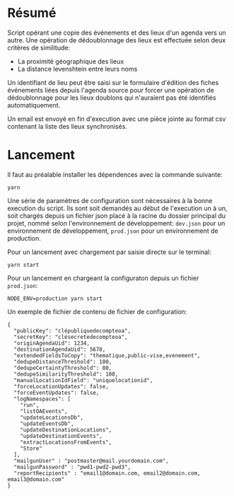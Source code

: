 # Résumé

Script opérant une copie des événements et des lieux d'un agenda vers un autre. Une opération de dédoublonnage des lieux est effectuée selon deux critères de similitude:

 * La proximité géographique des lieux
 * La distance levenshtein entre leurs noms

Un identifiant de lieu peut être saisi sur le formulaire d'édition des fiches événements liées depuis l'agenda source pour forcer une opération de dédoublonnage pour les lieux doublons qui n'auraient pas été identifiés automatiquement.

Un email est envoyé en fin d'execution avec une pièce jointe au format csv contenant la liste des lieux synchronisés.

# Lancement

Il faut au préalable installer les dépendences avec la commande suivante:

    yarn

Une série de paramètres de configuration sont nécessaires à la bonne execution du script. Ils sont soit demandés au début de l'execution un à un, soit chargés depuis un fichier json placé à la racine du dossier principal du projet, nommé selon l'environnement de développement: `dev.json` pour un environnement de développement, `prod.json` pour un environnement de production.

Pour un lancement avec chargement par saisie directe sur le terminal:

    yarn start

Pour un lancement en chargeant la configuraton depuis un fichier `prod.json`:

    NODE_ENV=production yarn start

Un exemple de fichier de contenu de fichier de configuration:

    {
      "publicKey": "clépubliquedecompteoa",
      "secretKey": "clésecretedecompteoa",
      "originAgendaUid": 1234,
      "destinationAgendaUid": 5678,
      "extendedFieldsToCopy": "thematique,public-vise,evenement",
      "dedupeDistanceThreshold": 100,
      "dedupeCertaintyThreshold": 80,
      "dedupeSimilarityThreshold": 100,
      "manualLocationIdField": "uniquelocationid",
      "forceLocationUpdates": false,
      "forceEventUpdates": false,
      "logNamespaces": [
        "run",
        "listOAEvents",
        "updateLocationsDb",
        "updateEventsDb",
        "updateDestinationLocations",
        "updateDestinationEvents",
        "extractLocationsFromEvents",
        "Store"
      ],
      "mailgunUser" : "postmaster@mail.yourdomain.com",
      "mailgunPassword" : "pwd1-pwd2-pwd3",
      "reportRecipients" : "email1@domain.com, email2@domain.com, email3@domain.com"
    }
